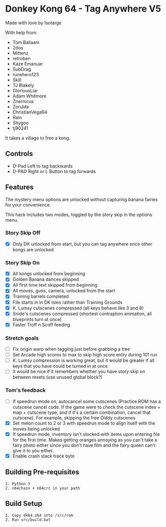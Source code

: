 # Donkey Kong 64 - Tag Anywhere V5

Made with love by Isotarge

With help from:
- Tom Ballaam
- 2dos
- Mittenz
- retroben
- Kaze Emanuar
- SubDrag
- runehero123
- Skill
- TJ Blakely
- GloriousLiar
- Adam Whitmore
- Znernicus
- Zorulda
- ChristianVega64
- Rain
- Shygoo
- tj90241

It takes a village to free a kong.

## Controls
- D-Pad Left to tag backwards
- D-PAD Right or L Button to tag forwards

## Features
The mystery menu options are unlocked without capturing banana fairies for your convenience.

This hack includes two modes, toggled by the story skip in the options menu.

### Story Skip Off
- [x] Only DK unlocked from start, but you can tag anywhere once other kongs are unlocked

### Story Skip On
- [x] All kongs unlocked from beginning
- [x] Golden Banana dances skipped
- [x] All first time text skipped from beginning
- [x] All moves, guns, camera, unlocked from the start
- [x] Training barrels completed
- [x] File starts in in DK Isles rather than Training Grounds
- [x] K. Lumsy cutscenes compressed (all keys behave like 3 and 8)
- [x] Snide's cutscenes compressed (shortest contraption animation, all blueprints turn at once)
- [x] Faster Troff n Scoff feeding

### Stretch goals
- [ ] Fix origin warp when tagging just before grabbing a tree
- [ ] Set Arcade high scores to max to skip high score entry during 101 run
- [ ] K. Lumsy compression is working great, but it would be greater if all keys that you have could be turned in at once
- [ ] It would be nice if it remembers whether you have story skip on between resets (use unused global block?)

### Tom's feedback
- [ ] If speedrun mode on, autocancel some cutscenes (Practice ROM has a cutscene cancel code. If the game were to check the cutscene index + map + cutscene type, and if it's a certain combination, cancel that cutscene). For example, skipping the free Diddy cutscenes
- [x] Set melon count to 2 or 3 with speedrun mode to align itself with the moves being unlocked
- [x] If speedrun mode, inventory isn't stocked with items upon entering file for the first time. Makes getting oranges annoying as you can't take a fairy photo either since you don't have film and the fairy queen can't give it to you either.
- [x] Enable crash stack trace byte

## Building Pre-requisites
```
1. Python 3
2. n64chain + n64crc in your path
```

## Build Setup
```
1. Copy dk64.z64 into /src/rom
2. Run src/build.bat
```